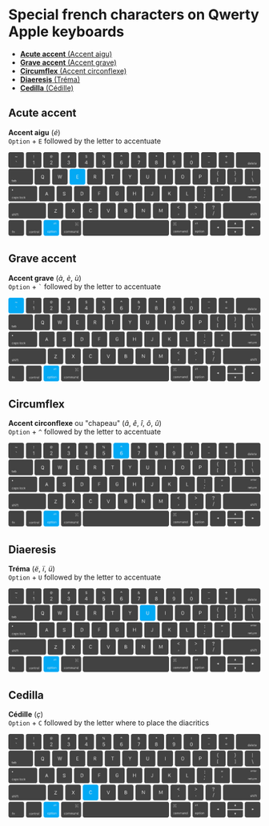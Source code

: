 # Special french characters on Qwerty Apple keyboards

- [**Acute accent** (Accent aigu)](#acute-accent)
- [**Grave accent** (Accent grave)](#grave-accent)
- [**Circumflex** (Accent circonflexe)](#circumflex)
- [**Diaeresis** (Tréma)](#diaeresis)
- [**Cedilla** (Cédille)](#cedilla)

## Acute accent

**Accent aigu** (*é*)  
`Option` + `E` followed by the letter to accentuate

![Option + E](img/macbook-qwerty-option-e.svg)  

## Grave accent

**Accent grave** (*à*, *è*, *ù*)  
`Option` + `` ` `` followed by the letter to accentuate

![Option + `](img/macbook-qwerty-option-backtick.svg)  

## Circumflex

**Accent circonflexe** ou "chapeau" (*â*, *ê*, *î*, *ô*, *û*)  
`Option` + `^` followed by the letter to accentuate

![Option + ^](img/macbook-qwerty-option-caret.svg)  

## Diaeresis

**Tréma** (*ë*, *ï*, *ü*)  
`Option` + `U` followed by the letter to accentuate

![Option + U](img/macbook-qwerty-option-u.svg)  

## Cedilla

**Cédille** (*ç*)  
`Option` + `C` followed by the letter where to place the diacritics

![Option + C](img/macbook-qwerty-option-c.svg)  
